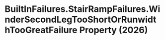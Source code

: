# BuiltInFailures.StairRampFailures.WinderSecondLegTooShortOrRunwidthTooGreatFailure Property (2026)

﻿
